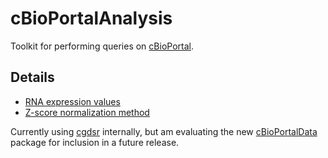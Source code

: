 # cBioPortalAnalysis

Toolkit for performing queries on [cBioPortal][].

[cbioportal]: https://www.cbioportal.org/

## Details

- [RNA expression values](https://docs.cbioportal.org/1.-general/faq#rna)
- [Z-score normalization method](https://github.com/cBioPortal/cbioportal/blob/master/docs/Z-Score-normalization-script.md)

Currently using [cgdsr][] internally, but am evaluating the new [cBioPortalData][] package for inclusion in a future release.

[cbioportaldata]: https://bioconductor.org/packages/cBioPortalData/
[cgdsr]: https://cran.r-project.org/package=cgdsr
